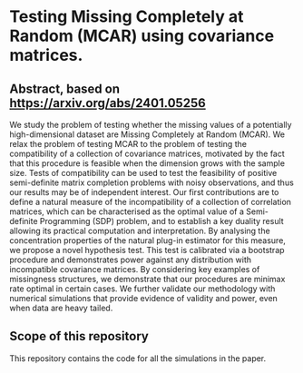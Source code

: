 # Testing Missing Completely at Random (MCAR) using covariance matrices. 
 ## Abstract, based on https://arxiv.org/abs/2401.05256
We study the problem of testing whether the missing values of a potentially high-dimensional dataset are Missing Completely at Random (MCAR). We relax the problem of testing MCAR to the problem of testing the compatibility of a collection of covariance matrices, motivated by the fact that this procedure is feasible when the dimension grows with the sample size. Tests of compatibility can be used to test the feasibility of positive semi-definite matrix completion problems with noisy observations, and thus our results may be of independent interest.
     Our first contributions are to define a natural measure of the incompatibility of a collection of correlation matrices, which can be characterised as the optimal value of a Semi-definite Programming (SDP) problem, and to establish a key duality result allowing its practical computation and interpretation. By analysing the concentration properties of the natural plug-in estimator for this measure, we propose a novel hypothesis test. This test is calibrated via a bootstrap procedure and demonstrates power against any distribution with incompatible covariance matrices. By considering key examples of missingness structures, we demonstrate that our procedures are minimax rate optimal in certain cases. We further validate our methodology with numerical simulations that provide evidence of validity and power, even when data are heavy tailed.

## Scope of this repository
This repository contains the code for all the simulations in the paper.
